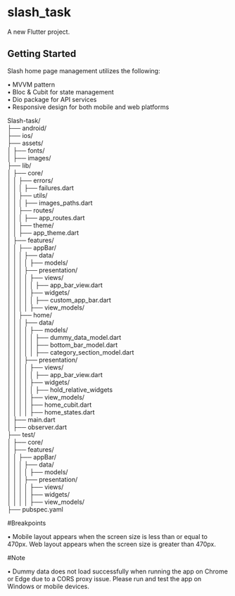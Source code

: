 # slash_task

A new Flutter project.

## Getting Started

Slash home page management utilizes the following:

• MVVM pattern <br>
• Bloc & Cubit for state management <br>
• Dio package for API services <br>
• Responsive design for both mobile and web platforms  <br>


Slash-task/ <br>
├── android/<br>
├── ios/<br>
├── assets/<br>
│   ├── fonts/<br>
│   ├── images/<br>
├── lib/<br>
│   ├── core/<br>
│   │   ├── errors/<br>
│   │   │   ├── failures.dart<br>
│   │   ├── utils/<br>
│   │   │   ├── images_paths.dart<br>
│   │   ├── routes/<br>
│   │   │   ├── app_routes.dart<br>
│   │   ├── theme/<br>
│   │       ├── app_theme.dart<br>
│   ├── features/<br>
│   │   ├── appBar/<br>
│   │   │   ├── data/<br>
│   │   │   │   ├── models/<br>
│   │   │   ├── presentation/<br>
│   │   │   │   ├── views/<br>
│   │   │   │   │   ├── app_bar_view.dart<br>
│   │   │   │   ├── widgets/<br>
│   │   │   │   │   ├── custom_app_bar.dart<br>
│   │   │   │   ├── view_models/<br>
│   │   ├── home/<br>
│   │   │   ├── data/<br>
│   │   │   │   ├── models/<br>
│   │   │   │   │   ├── dummy_data_model.dart<br>
│   │   │   │   │   ├── bottom_bar_model.dart<br>
│   │   │   │   │   ├── category_section_model.dart<br>
│   │   │   ├── presentation/<br>
│   │   │   │   ├── views/<br>
│   │   │   │   │   ├── app_bar_view.dart<br>
│   │   │   │   ├── widgets/<br>
│   │   │   │   │   ├── hold_relative_widgets<br>
│   │   │   │   ├── view_models/<br>
│   │   │   │       ├── home_cubit.dart<br>
│   │   │   │       ├── home_states.dart<br>
│   ├── main.dart<br>
│   ├── observer.dart<br>
├── test/<br>
│   ├── core/<br>
│   ├── features/<br>
│   │   ├── appBar/<br>
│   │   │   ├── data/<br>
│   │   │   │   ├── models/<br>
│   │   │   ├── presentation/<br>
│   │   │   │   ├── views/<br>
│   │   │   │   ├── widgets/<br>
│   │   │   │   ├── view_models/<br>
├── pubspec.yaml<br>

#Breakpoints

• Mobile layout appears when the screen size is less than or equal to 470px.
Web layout appears when the screen size is greater than 470px.

#Note

• Dummy data does not load successfully when running the app on Chrome or Edge due to a CORS proxy issue. Please run and test the app on Windows or mobile devices.
